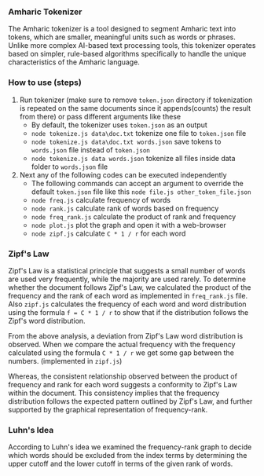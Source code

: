### Amharic Tokenizer

The Amharic tokenizer is a tool designed to segment
Amharic text into tokens, which are smaller, meaningful units such
as words or phrases. Unlike more complex AI-based text processing tools,
this tokenizer operates based on simpler, rule-based algorithms specifically
to handle the unique characteristics of the Amharic language.

### How to use (steps)

1. Run tokenizer (make sure to remove `token.json` directory if tokenization is repeated on the same documents since it
   appends(counts) the result from there)
   or pass different arguments like these
    - By default, the tokenizer uses `token.json` as an output
    - ```node tokenize.js data\doc.txt``` tokenize one file to `token.json` file
    - ```node tokenize.js data\doc.txt words.json``` save tokens to `words.json` file instead of `token.json`
    - ```node tokenize.js data words.json``` tokenize all files inside data folder to `words.json` file
2. Next any of the following codes can be executed independently
    - The following commands can accept an argument to override the default `token.json` file like
      this `node file.js other_token_file.json`
    - ```node freq.js``` calculate frequency of words
    - ```node rank.js``` calculate rank of words based on frequency
    - ```node freq_rank.js``` calculate the product of rank and frequency
    - ```node plot.js``` plot the graph and open it with a web-browser
    - ```node zipf.js``` calculate `C * 1 / r` for each word

### Zipf's Law

Zipf's Law is a statistical principle that suggests
a small number of words are used very frequently,
while the majority are used rarely. To determine whether
the document follows Zipf's Law, we calculated the product
of the frequency and the rank of each word as implemented
in `freq_rank.js` file. Also `zipf.js` calculates the
frequency of each word and word distribution using the
formula `f = C * 1 / r` to show that if the distribution
follows the Zipf's word distribution.

From the above analysis, a deviation from Zipf's Law
word distribution is observed. When we compare the actual frequency
with the frequency calculated using the formula `C * 1 / r` we get
some gap between the numbers. (implemented in `zipf.js`)

Whereas, the consistent relationship observed between the product of frequency
and rank for each word suggests a conformity to Zipf's Law within the
document. This consistency implies that the frequency distribution
follows the expected pattern outlined by Zipf's Law, and further
supported by the graphical representation of frequency-rank.

### Luhn's Idea

According to Luhn's idea we examined the frequency-rank
graph to decide which words should be excluded from the
index terms by determining the upper cutoff and the lower
cutoff in terms of the given rank of words.

[//]: # (TODO decide cutoff)